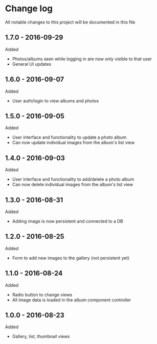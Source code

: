# Change log
All notable changes to this project will be documented in this file

## 1.7.0 - 2016-09-29
Added
- Photos/albums seen while logging in are now only visible to that user
- General UI updates

## 1.6.0 - 2016-09-07
Added
- User auth/login to view albums and photos

## 1.5.0 - 2016-09-05
Added
- User interface and functionality to update a photo album
- Can now update individual images from the album's list view

## 1.4.0 - 2016-09-03
Added
- User interface and functionality to add/delete a photo album
- Can now delete individual images from the album's list view

## 1.3.0 - 2016-08-31
Added
- Adding image is now persistent and connected to a DB

## 1.2.0 - 2016-08-25
Added
- Form to add new images to the gallery (not persistent yet)

## 1.1.0 - 2016-08-24
Added
- Radio button to change views
- All image data is loaded in the album component controller

## 1.0.0 - 2016-08-23
Added
- Gallery, list, thumbnail views
